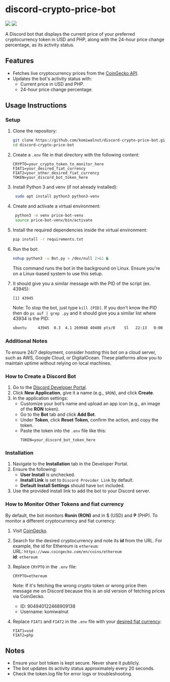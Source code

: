 # discord-crypto-price-bot

<image src=./images/price-bot.png/> <image src=./images/price-bot2.png/>

A Discord bot that displays the current price of your preferred cryptocurrency token in USD and PHP, along with the 24-hour price change percentage, as its activity status.

## Features
- Fetches live cryptocurrency prices from the [CoinGecko API](https://www.coingecko.com/).
- Updates the bot's activity status with:
  - Current price in USD and PHP.
  - 24-hour price change percentage.
  
## Usage Instructions
### Setup
1. Clone the repository:
    ```bash
    git clone https://github.com/komiwalnut/discord-crypto-price-bot.git
    cd discord-crypto-price-bot
    ```
   
2. Create a `.env` file in that directory with the following content:
    ```
    CRYPTO=your_crypto_token_to_monitor_here
    FIAT1=your_desired_fiat_currency
    FIAT2=your_other_desired_fiat_currency
    TOKEN=your_discord_bot_token_here
    ```

3. Install Python 3 and venv (if not already installed):
   ```bash
    sudo apt install python3 python3-venv
    ```

4. Create and activate a virtual environment:
   ```bash
    python3 -m venv price-bot-venv
    source price-bot-venv/bin/activate
    ```

5. Install the required dependencies inside the virtual environment:
    ```bash
    pip install -r requirements.txt
    ```

6. Run the bot:
    ```bash
    nohup python3 -u Bot.py > /dev/null 2>&1 &
    ```
    This command runs the bot in the background on Linux. Ensure you're on a Linux-based system to use this setup.

7. It should give you a similar message with the PID of the script (ex. 43945):
    ```bash
    [1] 43945
    ```
    Note: To stop the bot, just type `kill [PID]`. If you don't know the PID then do `ps auf | grep .py` and it should give you a similar list where 43934 is the PID:
    ```bash
    ubuntu     43945  0.3  4.1 269948 40408 pts/0    Sl   22:13   0:00 python3 -u Bot.py
    ```

### Additional Notes

To ensure 24/7 deployment, consider hosting this bot on a cloud server, such as AWS, Google Cloud, or DigitalOcean. These platforms allow you to maintain uptime without relying on local machines.

### How to Create a Discord Bot
1. Go to the [Discord Developer Portal](https://discord.com/developers/applications).
2. Click **New Application**, give it a name (e.g., `$RON`), and click **Create**.
3. In the application settings:
   - Customize your bot’s name and upload an app icon (e.g., an image of the **RON** token).
   - Go to the **Bot** tab and click **Add Bot**.
   - Under **Token**, click **Reset Token**, confirm the action, and copy the token.
   - Paste the token into the `.env` file like this:
     ```plaintext
     TOKEN=your_discord_bot_token_here
     ```
     
### Installation
1. Navigate to the **Installation** tab in the Developer Portal.
2. Ensure the following:
   - **User Install** is unchecked.
   - **Install Link** is set to `Discord Provider Link` by default.
   - **Default Install Settings** should have `bot` included.
3. Use the provided install link to add the bot to your Discord server.

### How to Monitor Other Tokens and fiat currency
By default, the bot monitors **Ronin (RON)** and in $ (USD) and ₱ (PHP). To monitor a different cryptocurrency and fiat currency:
1. Visit [CoinGecko](https://www.coingecko.com/).
2. Search for the desired cryptocurrency and note its **id** from the URL. For example, the id for Ethereum is `ethereum`:  
   URL: `https://www.coingecko.com/en/coins/ethereum`  
   **id**: `ethereum`
3. Replace `CRYPTO` in the `.env` file:
    ```plaintext
    CRYPTO=ethereum
    ```
    Note: If it's fetching the wrong crypto token or wrong price then message me on Discord because this is an old version of fetching prices via CoinGecko.
    - ID: 904940122468909138
    - Username: komiwalnut

4. Replace `FIAT1` and `FIAT2` in the `.env` file with your [desired fiat currency](https://support.coingecko.com/hc/en-us/articles/4538839949081-Which-currencies-are-supported):
    ```plaintext
    FIAT1=usd
    FIAT2=php
    ```

## Notes
- Ensure your bot token is kept secure. Never share it publicly.
- The bot updates its activity status approximately every 20 seconds.
- Check the token.log file for error logs or troubleshooting.
